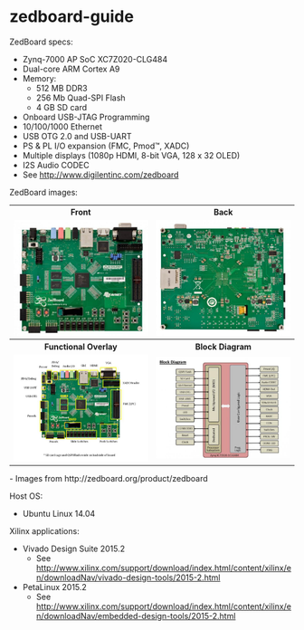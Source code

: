 # zedboard-guide

ZedBoard specs:
- Zynq-7000 AP SoC XC7Z020-CLG484
- Dual-core ARM Cortex A9
- Memory:
  - 512 MB DDR3
  - 256 Mb Quad-SPI Flash
  - 4 GB SD card
- Onboard USB-JTAG Programming
- 10/100/1000 Ethernet
- USB OTG 2.0 and USB-UART
- PS & PL I/O expansion (FMC, Pmod™, XADC)
- Multiple displays (1080p HDMI, 8-bit VGA, 128 x 32 OLED)
- I2S Audio CODEC
- See http://www.digilentinc.com/zedboard

ZedBoard images:
<table>
<tr>
<th>Front</th>
<th>Back</th>
</tr>
<tr>
<td><img src="/images/ZedBoard_RevA_sideA_0_0.jpg" width="240px" alt="Front"/></td>
<td><img src="/images/ZedBoard_RevA_sideB_0_0.jpg" width="240px" alt="Back"/></td>
</tr>
<tr>
<th>Functional Overlay</th>
<th>Block Diagram</th>
</tr>
<tr>
<td><img src="/images/Front-image-of-board_0.jpg" width="240px" alt="Functional Overlay"/></td>
<td><img src="/images/block_diagram_0_0.jpg" width="240px" alt="Block Diagram"/></td>
</tr>
</table>
- Images from http://zedboard.org/product/zedboard

Host OS:
- Ubuntu Linux 14.04

Xilinx applications:
- Vivado Design Suite 2015.2
  - See http://www.xilinx.com/support/download/index.html/content/xilinx/en/downloadNav/vivado-design-tools/2015-2.html
- PetaLinux 2015.2
  - See http://www.xilinx.com/support/download/index.html/content/xilinx/en/downloadNav/embedded-design-tools/2015-2.html
